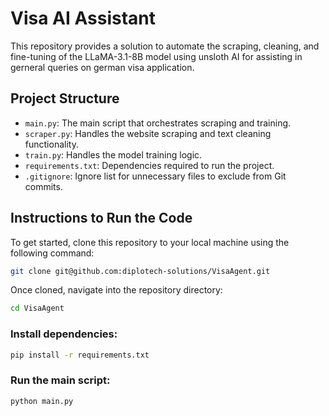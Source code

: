 # Visa AI Assistant

This repository provides a solution to automate the scraping, cleaning, and fine-tuning of the LLaMA-3.1-8B model using unsloth AI for assisting in gerneral queries on german visa application.

## Project Structure

- `main.py`: The main script that orchestrates scraping and training.
- `scraper.py`: Handles the website scraping and text cleaning functionality.
- `train.py`: Handles the model training logic.
- `requirements.txt`: Dependencies required to run the project.
- `.gitignore`: Ignore list for unnecessary files to exclude from Git commits.

## Instructions to Run the Code
To get started, clone this repository to your local machine using the following command:

```bash
git clone git@github.com:diplotech-solutions/VisaAgent.git
```

Once cloned, navigate into the repository directory:

```bash
cd VisaAgent
```

### Install dependencies:

```bash
pip install -r requirements.txt
```

### Run the main script:

```bash
python main.py
```
